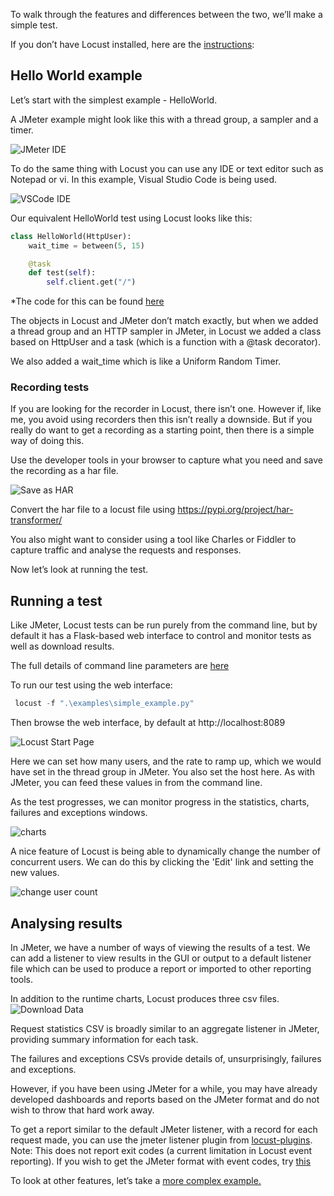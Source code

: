 To walk through the features and differences between the two, we’ll make a simple test.

If you don’t have Locust installed, here are the [instructions](https://docs.locust.io/en/latest/installation.html):

## Hello World example
Let’s start with the simplest example - HelloWorld.

A JMeter example might look like this with a thread group, a sampler and a timer.

![JMeter IDE](./images/jmeter_ide.png "JMeter IDE")

To do the same thing with Locust you can use any IDE or text editor such as Notepad or vi. In this example, Visual Studio Code is being used.

![VSCode IDE](./images/vscode_ide.png "VSCode IDE")

Our equivalent HelloWorld test using Locust looks like this:
```python
class HelloWorld(HttpUser):
    wait_time = between(5, 15)

    @task
    def test(self):
        self.client.get("/")
```
*The code for this can be found [here](./examples/simple_example.py)

The objects in Locust and JMeter don’t match exactly, but when we added a thread group and an HTTP sampler in JMeter, in Locust we added a class based on HttpUser and a task (which is a function with a @task decorator).

We also added a wait_time which is like a Uniform Random Timer.

### Recording tests
If you are looking for the recorder in Locust, there isn’t one.
However if, like me, you avoid using recorders then this isn’t really a downside. But if you really do want to get a recording as a starting point, then there is a simple way of doing this.

Use the developer tools in your browser to capture what you need and save the recording as a har file.

![Save as HAR](./images/save_as_har.png "Save as HAR")

Convert the har file to a locust file using https://pypi.org/project/har-transformer/

You also might want to consider using a tool like Charles or Fiddler to capture traffic and analyse the requests and responses.

Now let’s look at running the test.

## Running a test
Like JMeter, Locust tests can be run purely from the command line, but by default it has a Flask-based web interface to control and monitor tests as well as download results.

The full details of command line parameters are [here](https://docs.locust.io/en/latest/configuration.html)

To run our test using the web interface:
```python
 locust -f ".\examples\simple_example.py"
```
Then browse the web interface, by default at http://localhost:8089

![Locust Start Page](./images/vscode_web_start.png "Locust Start Page")

Here we can set how many users, and the rate to ramp up, which we would have set in the thread group in JMeter. You also set the host here. As with JMeter, you can feed these values in from the command line.

As the test progresses, we can monitor progress in the statistics, charts, failures and exceptions windows.

![charts](./images/vscode_web_charts.png "charts")

A nice feature of Locust is being able to dynamically change the number of concurrent users. We can do this by clicking the 'Edit' link and setting the new values.

![change user count](./images/change_user_count.png "change user count")

## Analysing results
In JMeter, we have a number of ways of viewing the results of a test. We can add a listener to view results in the GUI or output to a default listener file which can be used to produce a report or imported to other reporting tools.

In addition to the runtime charts, Locust produces three csv files.
![Download Data](./images/download_data.png "Download Data")

Request statistics CSV is broadly similar to an aggregate listener in JMeter, providing summary information for each task.

The failures and exceptions CSVs provide details of, unsurprisingly, failures and exceptions.

However, if you have been using JMeter for a while, you may have already developed dashboards and reports based on the JMeter format and do not wish to throw that hard work away.

To get a report similar to the default JMeter listener, with a record for each request made, you can use the jmeter listener plugin from [locust-plugins](https://github.com/SvenskaSpel/locust-plugins/blob/master/locust_plugins/jmeter_listener.py). Note: This does not report exit codes (a current limitation in Locust event reporting). If you wish to get the JMeter format with event codes, try [this](https://github.com/howardosborne/locust_jmeter_listener)

To look at other features, let’s take a [more complex example.](./more_complex_example.md)
